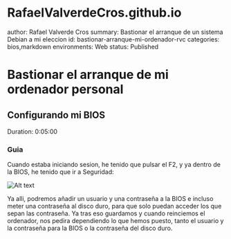 # RafaelValverdeCros.github.io

author: Rafael Valverde Cros
summary: Bastionar el arranque de un sistema Debian a mi eleccion
id: bastionar-arranque-mi-ordenador-rvc
categories: bios,markdown
environments: Web
status: Published

# Bastionar el arranque de mi ordenador personal 

## Configurando mi BIOS
Duration: 0:05:00

### Guia

Cuando estaba iniciando sesion, he tenido que pulsar el F2, y ya dentro de la BIOS, he tenido que ir a Seguridad:

![Alt text](IMG_3257.png)

Ya alli, podremos añadir un usuario y una contraseña a la BIOS e incluso meter una contraseña al disco duro, para que solo puedan acceder los que sepan las contraseña. Ya tras eso guardamos y cuando reinciemos el ordenador, nos pedira dependiendo lo que hemos puesto, tanto el usuario y la contraseña para la BIOS o la contraseña del disco duro.
